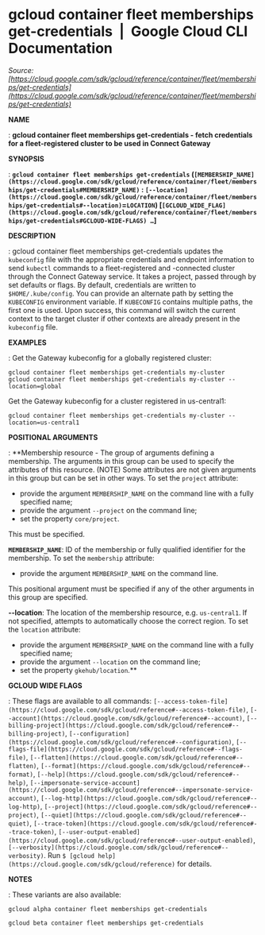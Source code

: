 # gcloud container fleet memberships get-credentials  |  Google Cloud CLI Documentation

*Source: [https://cloud.google.com/sdk/gcloud/reference/container/fleet/memberships/get-credentials](https://cloud.google.com/sdk/gcloud/reference/container/fleet/memberships/get-credentials)*

**NAME**

: **gcloud container fleet memberships get-credentials - fetch credentials for a fleet-registered cluster to be used in Connect Gateway**

**SYNOPSIS**

: **`gcloud container fleet memberships get-credentials` (`[MEMBERSHIP_NAME](https://cloud.google.com/sdk/gcloud/reference/container/fleet/memberships/get-credentials#MEMBERSHIP_NAME)` : `[--location](https://cloud.google.com/sdk/gcloud/reference/container/fleet/memberships/get-credentials#--location)`=`LOCATION`) [`[GCLOUD_WIDE_FLAG](https://cloud.google.com/sdk/gcloud/reference/container/fleet/memberships/get-credentials#GCLOUD-WIDE-FLAGS) …`]**

**DESCRIPTION**

: gcloud container fleet memberships get-credentials updates the
`kubeconfig` file with the appropriate credentials and endpoint
information to send `kubectl` commands to a fleet-registered and
-connected cluster through the Connect Gateway service.
It takes a project, passed through by set defaults or flags. By default,
credentials are written to `$HOME/.kube/config`. You can provide an
alternate path by setting the `KUBECONFIG` environment variable. If
`KUBECONFIG` contains multiple paths, the first one is used.
Upon success, this command will switch the current context to the target cluster
if other contexts are already present in the `kubeconfig` file.

**EXAMPLES**

: Get the Gateway kubeconfig for a globally registered cluster:

```
gcloud container fleet memberships get-credentials my-cluster
gcloud container fleet memberships get-credentials my-cluster --location=global
```

Get the Gateway kubeconfig for a cluster registered in us-central1:

```
gcloud container fleet memberships get-credentials my-cluster --location=us-central1
```

**POSITIONAL ARGUMENTS**

: **Membership resource - The group of arguments defining a membership. The
arguments in this group can be used to specify the attributes of this resource.
(NOTE) Some attributes are not given arguments in this group but can be set in
other ways.
To set the `project` attribute:

- provide the argument `MEMBERSHIP_NAME` on the command line with a
fully specified name;
- provide the argument `--project` on the command line;
- set the property `core/project`.

This must be specified.

**`MEMBERSHIP_NAME`**:
ID of the membership or fully qualified identifier for the membership.
To set the `membership` attribute:

- provide the argument `MEMBERSHIP_NAME` on the command line.

This positional argument must be specified if any of the other arguments in this
group are specified.

**--location**:
The location of the membership resource, e.g. `us-central1`. If not
specified, attempts to automatically choose the correct region.
To set the `location` attribute:

- provide the argument `MEMBERSHIP_NAME` on the command line with a
fully specified name;
- provide the argument `--location` on the command line;
- set the property `gkehub/location`.**

**GCLOUD WIDE FLAGS**

: These flags are available to all commands: `[--access-token-file](https://cloud.google.com/sdk/gcloud/reference#--access-token-file)`,
`[--account](https://cloud.google.com/sdk/gcloud/reference#--account)`, `[--billing-project](https://cloud.google.com/sdk/gcloud/reference#--billing-project)`,
`[--configuration](https://cloud.google.com/sdk/gcloud/reference#--configuration)`,
`[--flags-file](https://cloud.google.com/sdk/gcloud/reference#--flags-file)`,
`[--flatten](https://cloud.google.com/sdk/gcloud/reference#--flatten)`, `[--format](https://cloud.google.com/sdk/gcloud/reference#--format)`, `[--help](https://cloud.google.com/sdk/gcloud/reference#--help)`, `[--impersonate-service-account](https://cloud.google.com/sdk/gcloud/reference#--impersonate-service-account)`,
`[--log-http](https://cloud.google.com/sdk/gcloud/reference#--log-http)`,
`[--project](https://cloud.google.com/sdk/gcloud/reference#--project)`, `[--quiet](https://cloud.google.com/sdk/gcloud/reference#--quiet)`, `[--trace-token](https://cloud.google.com/sdk/gcloud/reference#--trace-token)`, `[--user-output-enabled](https://cloud.google.com/sdk/gcloud/reference#--user-output-enabled)`,
`[--verbosity](https://cloud.google.com/sdk/gcloud/reference#--verbosity)`.
Run `$ [gcloud help](https://cloud.google.com/sdk/gcloud/reference)` for details.

**NOTES**

: These variants are also available:

```
gcloud alpha container fleet memberships get-credentials
```

```
gcloud beta container fleet memberships get-credentials
```